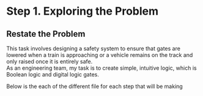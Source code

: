 # Step 1. Exploring the Problem

## Restate the Problem
This task involves designing a safety system to ensure that gates are lowered when a train is approaching or a vehicle remains on the track and only raised once it is entirely safe.  
As an engineering team, my task is to create simple, intuitive logic, which is Boolean logic and digital logic gates.

Below is the each of the different file for each step that will be making
